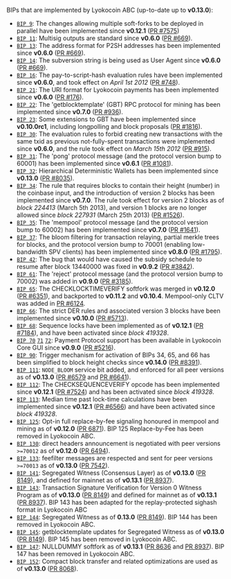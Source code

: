 BIPs that are implemented by Lyokocoin ABC (up-to-date up to **v0.13.0**):

* [`BIP 9`](https://github.com/lyokocoin/bips/blob/master/bip-0009.mediawiki): The changes allowing multiple soft-forks to be deployed in parallel have been implemented since **v0.12.1**  ([PR #7575](https://github.com/lyokocoin/lyokocoin/pull/7575))
* [`BIP 11`](https://github.com/lyokocoin/bips/blob/master/bip-0011.mediawiki): Multisig outputs are standard since **v0.6.0** ([PR #669](https://github.com/lyokocoin/lyokocoin/pull/669)).
* [`BIP 13`](https://github.com/lyokocoin/bips/blob/master/bip-0013.mediawiki): The address format for P2SH addresses has been implemented since **v0.6.0** ([PR #669](https://github.com/lyokocoin/lyokocoin/pull/669)).
* [`BIP 14`](https://github.com/lyokocoin/bips/blob/master/bip-0014.mediawiki): The subversion string is being used as User Agent since **v0.6.0** ([PR #669](https://github.com/lyokocoin/lyokocoin/pull/669)).
* [`BIP 16`](https://github.com/lyokocoin/bips/blob/master/bip-0016.mediawiki): The pay-to-script-hash evaluation rules have been implemented since **v0.6.0**, and took effect on *April 1st 2012* ([PR #748](https://github.com/lyokocoin/lyokocoin/pull/748)).
* [`BIP 21`](https://github.com/lyokocoin/bips/blob/master/bip-0021.mediawiki): The URI format for Lyokocoin payments has been implemented since **v0.6.0** ([PR #176](https://github.com/lyokocoin/lyokocoin/pull/176)).
* [`BIP 22`](https://github.com/lyokocoin/bips/blob/master/bip-0022.mediawiki): The 'getblocktemplate' (GBT) RPC protocol for mining has been implemented since **v0.7.0** ([PR #936](https://github.com/lyokocoin/lyokocoin/pull/936)).
* [`BIP 23`](https://github.com/lyokocoin/bips/blob/master/bip-0023.mediawiki): Some extensions to GBT have been implemented since **v0.10.0rc1**, including longpolling and block proposals ([PR #1816](https://github.com/lyokocoin/lyokocoin/pull/1816)).
* [`BIP 30`](https://github.com/lyokocoin/bips/blob/master/bip-0030.mediawiki): The evaluation rules to forbid creating new transactions with the same txid as previous not-fully-spent transactions were implemented since **v0.6.0**, and the rule took effect on *March 15th 2012* ([PR #915](https://github.com/lyokocoin/lyokocoin/pull/915)).
* [`BIP 31`](https://github.com/lyokocoin/bips/blob/master/bip-0031.mediawiki): The 'pong' protocol message (and the protocol version bump to 60001) has been implemented since **v0.6.1** ([PR #1081](https://github.com/lyokocoin/lyokocoin/pull/1081)).
* [`BIP 32`](https://github.com/lyokocoin/bips/blob/master/bip-0032.mediawiki): Hierarchical Deterministic Wallets has been implemented since **v0.13.0** ([PR #8035](https://github.com/lyokocoin/lyokocoin/pull/8035)).
* [`BIP 34`](https://github.com/lyokocoin/bips/blob/master/bip-0034.mediawiki): The rule that requires blocks to contain their height (number) in the coinbase input, and the introduction of version 2 blocks has been implemented since **v0.7.0**. The rule took effect for version 2 blocks as of *block 224413* (March 5th 2013), and version 1 blocks are no longer allowed since *block 227931* (March 25th 2013) ([PR #1526](https://github.com/lyokocoin/lyokocoin/pull/1526)).
* [`BIP 35`](https://github.com/lyokocoin/bips/blob/master/bip-0035.mediawiki): The 'mempool' protocol message (and the protocol version bump to 60002) has been implemented since **v0.7.0** ([PR #1641](https://github.com/lyokocoin/lyokocoin/pull/1641)).
* [`BIP 37`](https://github.com/lyokocoin/bips/blob/master/bip-0037.mediawiki): The bloom filtering for transaction relaying, partial merkle trees for blocks, and the protocol version bump to 70001 (enabling low-bandwidth SPV clients) has been implemented since **v0.8.0** ([PR #1795](https://github.com/lyokocoin/lyokocoin/pull/1795)).
* [`BIP 42`](https://github.com/lyokocoin/bips/blob/master/bip-0042.mediawiki): The bug that would have caused the subsidy schedule to resume after block 13440000 was fixed in **v0.9.2** ([PR #3842](https://github.com/lyokocoin/lyokocoin/pull/3842)).
* [`BIP 61`](https://github.com/lyokocoin/bips/blob/master/bip-0061.mediawiki): The 'reject' protocol message (and the protocol version bump to 70002) was added in **v0.9.0** ([PR #3185](https://github.com/lyokocoin/lyokocoin/pull/3185)).
* [`BIP 65`](https://github.com/lyokocoin/bips/blob/master/bip-0065.mediawiki): The CHECKLOCKTIMEVERIFY softfork was merged in **v0.12.0** ([PR #6351](https://github.com/lyokocoin/lyokocoin/pull/6351)), and backported to **v0.11.2** and **v0.10.4**. Mempool-only CLTV was added in [PR #6124](https://github.com/lyokocoin/lyokocoin/pull/6124).
* [`BIP 66`](https://github.com/lyokocoin/bips/blob/master/bip-0066.mediawiki): The strict DER rules and associated version 3 blocks have been implemented since **v0.10.0** ([PR #5713](https://github.com/lyokocoin/lyokocoin/pull/5713)).
* [`BIP 68`](https://github.com/lyokocoin/bips/blob/master/bip-0068.mediawiki): Sequence locks have been implemented as of **v0.12.1**  ([PR #7184](https://github.com/lyokocoin/lyokocoin/pull/7184)), and have been activated since *block 419328*.
* [`BIP 70`](https://github.com/lyokocoin/bips/blob/master/bip-0070.mediawiki) [`71`](https://github.com/lyokocoin/bips/blob/master/bip-0071.mediawiki) [`72`](https://github.com/lyokocoin/bips/blob/master/bip-0072.mediawiki): Payment Protocol support has been available in Lyokocoin Core GUI since **v0.9.0** ([PR #5216](https://github.com/lyokocoin/lyokocoin/pull/5216)).
* [`BIP 90`](https://github.com/lyokocoin/bips/blob/master/bip-0090.mediawiki): Trigger mechanism for activation of BIPs 34, 65, and 66 has been simplified to block height checks since **v0.14.0** ([PR #8391](https://github.com/lyokocoin/lyokocoin/pull/8391)).
* [`BIP 111`](https://github.com/lyokocoin/bips/blob/master/bip-0111.mediawiki): `NODE_BLOOM` service bit added, and enforced for all peer versions as of **v0.13.0** ([PR #6579](https://github.com/lyokocoin/lyokocoin/pull/6579) and [PR #6641](https://github.com/lyokocoin/lyokocoin/pull/6641)).
* [`BIP 112`](https://github.com/lyokocoin/bips/blob/master/bip-0112.mediawiki): The CHECKSEQUENCEVERIFY opcode has been implemented since **v0.12.1** ([PR #7524](https://github.com/lyokocoin/lyokocoin/pull/7524)) and has been activated since *block 419328*.
* [`BIP 113`](https://github.com/lyokocoin/bips/blob/master/bip-0113.mediawiki): Median time past lock-time calculations have been implemented since **v0.12.1** ([PR #6566](https://github.com/lyokocoin/lyokocoin/pull/6566)) and have been activated since *block 419328*.
* [`BIP 125`](https://github.com/lyokocoin/bips/blob/master/bip-0125.mediawiki): Opt-in full replace-by-fee signaling honoured in mempool and mining as of **v0.12.0** ([PR 6871](https://github.com/lyokocoin/lyokocoin/pull/6871)). BIP 125 Replace-by-Fee has been removed in Lyokocoin ABC.
* [`BIP 130`](https://github.com/lyokocoin/bips/blob/master/bip-0130.mediawiki): direct headers announcement is negotiated with peer versions `>=70012` as of **v0.12.0** ([PR 6494](https://github.com/lyokocoin/lyokocoin/pull/6494)).
* [`BIP 133`](https://github.com/lyokocoin/bips/blob/master/bip-0133.mediawiki): feefilter messages are respected and sent for peer versions `>=70013` as of **v0.13.0** ([PR 7542](https://github.com/lyokocoin/lyokocoin/pull/7542)).
* [`BIP 141`](https://github.com/lyokocoin/bips/blob/master/bip-0141.mediawiki): Segregated Witness (Consensus Layer) as of **v0.13.0** ([PR 8149](https://github.com/lyokocoin/lyokocoin/pull/8149)), and defined for mainnet as of **v0.13.1** ([PR 8937](https://github.com/lyokocoin/lyokocoin/pull/8937)).
* [`BIP 143`](https://github.com/lyokocoin/bips/blob/master/bip-0143.mediawiki): Transaction Signature Verification for Version 0 Witness Program as of **v0.13.0** ([PR 8149](https://github.com/lyokocoin/lyokocoin/pull/8149)) and defined for mainnet as of **v0.13.1** ([PR 8937](https://github.com/lyokocoin/lyokocoin/pull/8937)). BIP 143 has been adapted for the replay-protected sighash format in Lyokocoin ABC
* [`BIP 144`](https://github.com/lyokocoin/bips/blob/master/bip-0144.mediawiki): Segregated Witness as of **0.13.0** ([PR 8149](https://github.com/lyokocoin/lyokocoin/pull/8149)). BIP 144 has been removed in Lyokocoin ABC.
* [`BIP 145`](https://github.com/lyokocoin/bips/blob/master/bip-0145.mediawiki): getblocktemplate updates for Segregated Witness as of **v0.13.0** ([PR 8149](https://github.com/lyokocoin/lyokocoin/pull/8149)). BIP 145 has been removed in Lyokocoin ABC.
* [`BIP 147`](https://github.com/lyokocoin/bips/blob/master/bip-0147.mediawiki): NULLDUMMY softfork as of **v0.13.1** ([PR 8636](https://github.com/lyokocoin/lyokocoin/pull/8636) and [PR 8937](https://github.com/lyokocoin/lyokocoin/pull/8937)). BIP 147 has been removed in Lyokocoin ABC.
* [`BIP 152`](https://github.com/lyokocoin/bips/blob/master/bip-0152.mediawiki): Compact block transfer and related optimizations are used as of **v0.13.0** ([PR 8068](https://github.com/lyokocoin/lyokocoin/pull/8068)).
